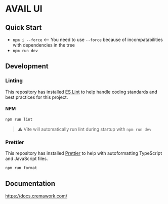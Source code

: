 # AVAIL UI

## Quick Start

- `npm i --force` <-- You need to use `--force` because of incompatabilities with dependencies in the tree
- `npm run dev`

## Development

### Linting

This repository has installed [ES Lint](https://eslint.org/) to help handle coding standards and best practices for this project.

#### NPM

```bash
npm run lint
```

> :warning: Vite will automatically run lint during startup with `npm run dev`

### Prettier

This repository has installed [Prettier]() to help with autoformatting TypeScript and JavaScript files.

```bash
npm run format
```

## Documentation

https://docs.cremawork.com/
